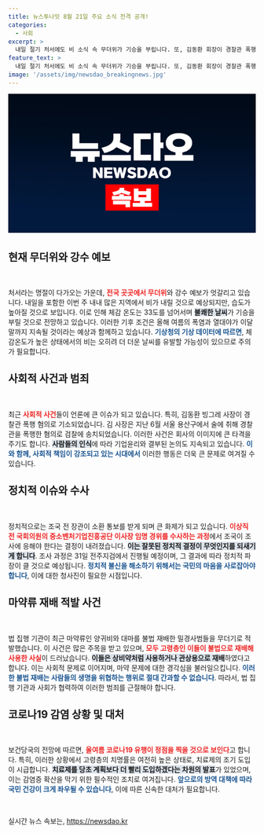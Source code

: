```yaml
---
title: 뉴스투나잇 8월 21일 주요 소식 전격 공개!
categories:
  - 사회
excerpt: >
  내일 절기 처서에도 비 소식 속 무더위가 기승을 부립니다. 또, 김동환 회장이 경찰관 폭행으로 기소되고, 조국이 검찰 소환 통보를 받는 등 이슈가 가득한 하루가 될 전망입니다.
feature_text: >
  내일 절기 처서에도 비 소식 속 무더위가 기승을 부립니다. 또, 김동환 회장이 경찰관 폭행으로 기소되고, 조국이 검찰 소환 통보를 받는 등 이슈가 가득한 하루가 될 전망입니다.
image: '/assets/img/newsdao_breakingnews.jpg'
---
```


<p><img src="/assets/img/newsdao_breakingnews.jpg" alt="koreaapp 속보" /></p>

<h2 data-ke-size="size26">현재 무더위와 강수 예보</h2>

<p data-ke-size="size16">&nbsp;</p>

<p>처서라는 명절이 다가오는 가운데, <b><span style="color: #ee2323;">전국 곳곳에서 무더위</span></b>와 강수 예보가 엇갈리고 있습니다. 내일을 포함한 이번 주 내내 많은 지역에서 비가 내릴 것으로 예상되지만, 습도가 높아질 것으로 보입니다. 이로 인해 체감 온도는 33도를 넘어서며 <b><span style="background-color: #21538527;">불쾌한 날씨</span></b>가 기승을 부릴 것으로 전망하고 있습니다. 이러한 기후 조건은 올해 여름의 폭염과 열대야가 이달 말까지 지속될 것이라는 예상과 함께하고 있습니다. <b><span style="color: #1a5490;">기상청의 기상 데이터에 따르면</span></b>, 체감온도가 높은 상태에서의 비는 오히려 더 더운 날씨를 유발할 가능성이 있으므로 주의가 필요합니다.<p data-ke-size="size16"></p></p>

<h2 data-ke-size="size26">사회적 사건과 범죄</h2>

<p data-ke-size="size16">&nbsp;</p>

<p>최근 <b><span style="color: #ee2323;">사회적 사건</span></b>들이 언론에 큰 이슈가 되고 있습니다. 특히, 김동환 빙그레 사장이 경찰관 폭행 혐의로 기소되었습니다. 김 사장은 지난 6월 서울 용산구에서 술에 취해 경찰관을 폭행한 혐의로 검찰에 송치되었습니다. 이러한 사건은 회사의 이미지에 큰 타격을 주기도 합니다. <b><span style="background-color: #21538527;">사람들의 인식</span></b>에 따라 기업윤리와 결부된 논의도 지속되고 있습니다. <b><span style="color: #1a5490;">이와 함께, 사회적 책임이 강조되고 있는 시대에서</span></b> 이러한 행동은 더욱 큰 문제로 여겨질 수 있습니다.<p data-ke-size="size16"></p></p>

<h2 data-ke-size="size26">정치적 이슈와 수사</h2>

<p data-ke-size="size16">&nbsp;</p>

<p>정치적으로는 조국 전 장관이 소환 통보를 받게 되며 큰 화제가 되고 있습니다. <b><span style="color: #ee2323;">이상직 전 국회의원의 중소벤처기업진흥공단 이사장 임명 경위를 수사하는 과정</span></b>에서 조국이 조사에 응해야 한다는 결정이 내려졌습니다. <b><span style="background-color: #21538527;">이는 잘못된 정치적 결정이 무엇인지를 되새기게 합니다</span></b>. 조사 과정은 31일 전주지검에서 진행될 예정이며, 그 결과에 따라 정치적 파장이 클 것으로 예상됩니다. <b><span style="color: #1a5490;">정치적 불신을 해소하기 위해서는 국민의 마음을 사로잡아야 합니다</span></b>, 이에 대한 청사진이 필요한 시점입니다.<p data-ke-size="size16"></p></p>

<h2 data-ke-size="size26">마약류 재배 적발 사건</h2>

<p data-ke-size="size16">&nbsp;</p>

<p>법 집행 기관이 최근 마약류인 양귀비와 대마를 불법 재배한 밀경사범들을 무더기로 적발했습니다. 이 사건은 많은 주목을 받고 있으며, <b><span style="color: #ee2323;">모두 고령층인 이들이 불법으로 재배해 사용한 사실</span></b>이 드러났습니다. <b><span style="background-color: #21538527;">이들은 상비약처럼 사용하거나 관상용으로 재배</span></b>하였다고 합니다. 이는 사회적 문제로 이어지며, 마약 문제에 대한 경각심을 불러일으킵니다. <b><span style="color: #1a5490;">이러한 불법 재배는 사람들의 생명을 위협하는 행위로 절대 간과할 수 없습니다</span></b>. 따라서, 법 집행 기관과 사회가 협력하여 이러한 범죄를 근절해야 합니다.<p data-ke-size="size16"></p></p>

<h2 data-ke-size="size26">코로나19 감염 상황 및 대처</h2>

<p data-ke-size="size16">&nbsp;</p>

<p>보건당국의 전망에 따르면, <b><span style="color: #ee2323;">올여름 코로나19 유행이 정점을 찍을 것으로 보인다</span></b>고 합니다. 특히, 이러한 상황에서 고령층의 치명률은 여전히 높은 상태로, 치료제의 조기 도입이 시급합니다. <b><span style="background-color: #21538527;">치료제를 당초 계획보다 더 빨리 도입하겠다는 차원의 발표</span></b>가 있었으며, 이는 감염증 확산을 막기 위한 필수적인 조치로 여겨집니다. <b><span style="color: #1a5490;">앞으로의 방역 대책에 따라 국민 건강이 크게 좌우될 수 있습니다</span></b>, 이에 따른 신속한 대처가 필요합니다.<p data-ke-size="size16"></p></p>

<p data-ke-size="size16">&nbsp;</p>
실시간 뉴스 속보는, <a href="https://newsdao.kr" rel="dofollow">https://newsdao.kr</a>


